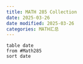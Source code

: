 ```yaml
---
title: MATH 285 Collection
date: 2025-03-26
date modified: 2025-03-26
categories: MATH汇总
---
```


```dataview
table date
from #Math285  
sort date
```
